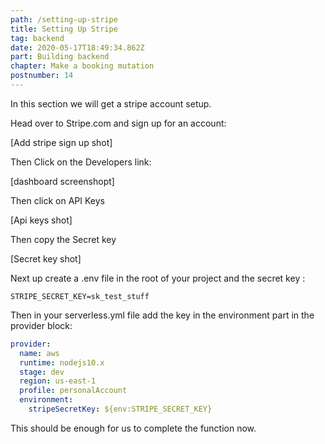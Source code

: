 ```yaml
---
path: /setting-up-stripe
title: Setting Up Stripe
tag: backend
date: 2020-05-17T18:49:34.862Z
part: Building backend
chapter: Make a booking mutation
postnumber: 14
---
```


In this section we will get a stripe account setup.

Head over to Stripe.com and sign up for an account:

\[Add stripe sign up shot]

Then Click on the Developers link:

\[dashboard screenshopt]

Then click on API Keys

\[Api keys shot]

Then copy the Secret key

\[Secret key shot]

Next up create a .env file in the root of your project and the secret key :

```
STRIPE_SECRET_KEY=sk_test_stuff

```

Then in your serverless.yml file add the key in the environment part in the provider block:

```yaml
provider:
  name: aws
  runtime: nodejs10.x
  stage: dev
  region: us-east-1
  profile: personalAccount
  environment:
    stripeSecretKey: ${env:STRIPE_SECRET_KEY}
```

This should be enough for us to complete the function now.
